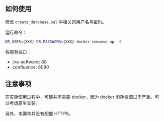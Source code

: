## 如何使用

修改 `create_database.sql` 中相关的用户名与密码。

运行命令：

```bash
DB_USER={XXX} DB_PASSWORD={XXX} docker-compose up -d
```

各服务端口：

* jira-software: 80
* confluence: 8090

## 注意事项

在实际使用过程中，可能并不需要 docker，因为 docker 消耗资源过于严重，可以考虑原生安装。

另外，本脚本并没有配置 HTTPS。